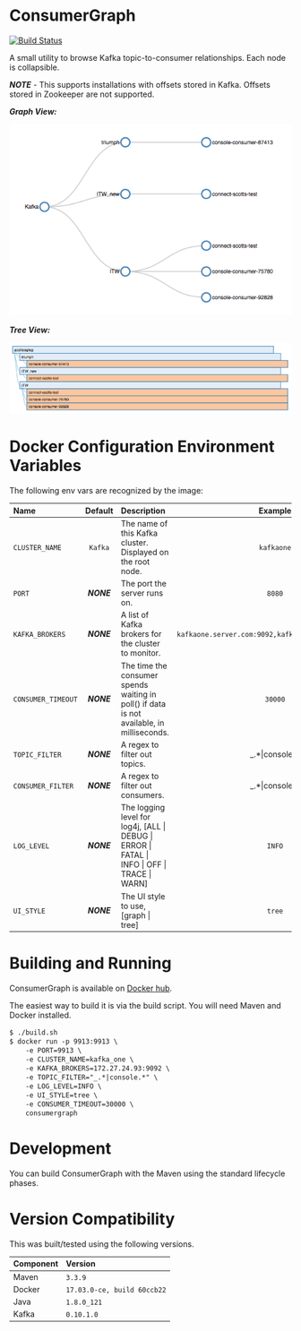 # ConsumerGraph

[![Build Status](https://travis-ci.org/ApplauseOSS/ConsumerGraph.svg?branch=master)](https://travis-ci.org/ApplauseOSS/ConsumerGraph)

A small utility to browse Kafka topic-to-consumer relationships. Each node is collapsible.

***NOTE*** - This supports installations with offsets stored in Kafka. Offsets stored in Zookeeper are not supported.

***Graph View:***

![alt text](media/graphview.png "Graph View")

***Tree View:***

![alt text](media/treeview.png "Tree View")

# Docker Configuration Environment Variables
The following env vars are recognized by the image:

| Name                         |   Default   | Description                |                 Example                  |
|:-----------------------------|:-----------:|:--------------------------------------------------------------------------------------------|:----------------------------------------:|
|`CLUSTER_NAME` | `Kafka` | The name of this Kafka cluster. Displayed on the root node. | `kafkaone` |
|`PORT` | ***NONE***  | The port the server runs on. | `8080` |
|`KAFKA_BROKERS` | ***NONE***  | A list of Kafka brokers for the cluster to monitor. | `kafkaone.server.com:9092,kafkatwo.server.com:9092` |
|`CONSUMER_TIMEOUT` | ***NONE***  | The time the consumer spends waiting in poll() if data is not available, in milliseconds. | `30000` |
|`TOPIC_FILTER` | ***NONE***  | A regex to filter out topics. | _.*&#124;console.\* |
|`CONSUMER_FILTER` | ***NONE***  | A regex to filter out consumers. | _.*&#124;console.\* |
|`LOG_LEVEL` | ***NONE*** | The logging level for log4j, [ALL &#124; DEBUG &#124; ERROR &#124; FATAL &#124; INFO &#124; OFF &#124; TRACE &#124; WARN] | `INFO` |
|`UI_STYLE` | ***NONE*** | The UI style to use, [graph &#124; tree] | `tree` |

# Building and Running
ConsumerGraph is available on [Docker hub](https://hub.docker.com/search/?q=consumergraph).

The easiest way to build it is via the build script. You will need Maven and Docker installed.
~~~~~
$ ./build.sh
$ docker run -p 9913:9913 \
 	-e PORT=9913 \
 	-e CLUSTER_NAME=kafka_one \
 	-e KAFKA_BROKERS=172.27.24.93:9092 \
 	-e TOPIC_FILTER="_.*|console.*" \
 	-e LOG_LEVEL=INFO \
 	-e UI_STYLE=tree \
 	-e CONSUMER_TIMEOUT=30000 \
 	consumergraph
~~~~~

# Development
You can build ConsumerGraph with the Maven using the standard lifecycle phases.

# Version Compatibility
This was built/tested using the following versions.

| Component | Version |
|:------------------|:-----------|
| Maven | `3.3.9` |
| Docker | `17.03.0-ce, build 60ccb22` |
| Java | `1.8.0_121` |
| Kafka | `0.10.1.0` |
